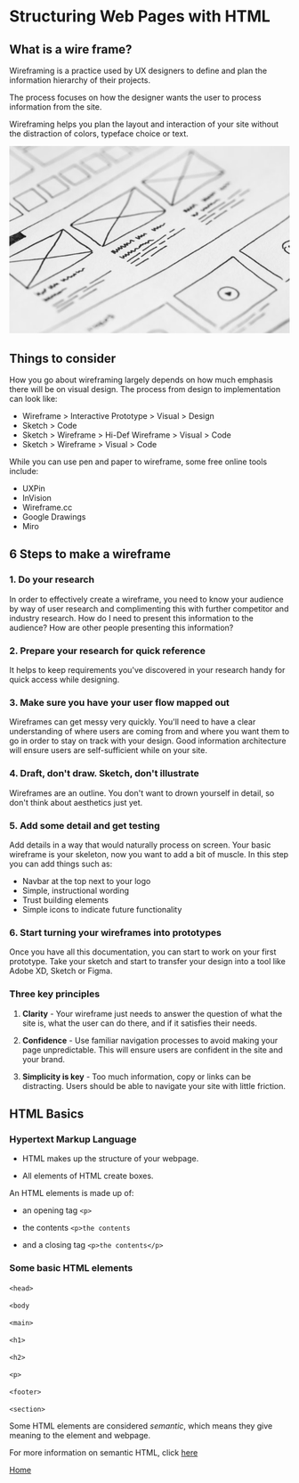 # Structuring Web Pages with HTML

## What is a wire frame?

Wireframing is a practice used by UX designers to define and plan the information hierarchy of their projects.

The process focuses on how the designer wants the user to process information from the site.

Wireframing helps you plan the layout and interaction of your site without the distraction of colors, typeface choice or text.

![Wireframe](img/pexels-picjumbocom-196645.jpg)

## Things to consider

How you go about wireframing largely depends on how much emphasis there will be on visual design. The process from design to implementation can look like:

- Wireframe > Interactive Prototype > Visual > Design
- Sketch > Code
- Sketch > Wireframe > Hi-Def Wireframe > Visual > Code
- Sketch > Wireframe > Visual > Code

While you can use pen and paper to wireframe, some free online tools include:

- UXPin
- InVision
- Wireframe.cc
- Google Drawings
- Miro

## 6 Steps to make a wireframe

### 1. Do your research

In order to effectively create a wireframe, you need to know your audience by way of user research and complimenting this with further competitor and industry research. How do I need to present this information to the audience? How are other people presenting this information?

### 2. Prepare your research for quick reference

It helps to keep requirements you've discovered in your research handy for quick access while designing.

### 3. Make sure you have your user flow mapped out

Wireframes can get messy very quickly. You'll need to have a clear understanding of where users are coming from and where you want them to go in order to stay on track with your design. Good information architecture will ensure users are self-sufficient while on your site.

### 4. Draft, don't draw. Sketch, don't illustrate

Wireframes are an outline. You don't want to drown yourself in detail, so don't think about aesthetics just yet.

### 5. Add some detail and get testing

Add details in a way that would naturally process on screen. Your basic wireframe is your skeleton, now you want to add a bit of muscle. In this step you can add things such as:

- Navbar at the top next to your logo
- Simple, instructional wording
- Trust building elements
- Simple icons to indicate future functionality

### 6. Start turning your wireframes into prototypes

Once you have all this documentation, you can start to work on your first prototype. Take your sketch and start to transfer your design into a tool like Adobe XD, Sketch or Figma.

### Three key principles

1. **Clarity** - Your wireframe just needs to answer the question of what the site is, what the user can do there, and if it satisfies their needs.

2. **Confidence** - Use familiar navigation processes to avoid making your page unpredictable. This will ensure users are confident in the site and your brand.

3. **Simplicity is key** - Too much information, copy or links can be distracting. Users should be able to navigate your site with little friction.

## HTML Basics

### Hypertext Markup Language

- HTML makes up the structure of your webpage.

- All elements of HTML create boxes.

An HTML elements is made up of:

- an opening tag `<p>`

- the contents `<p>the contents`

- and a closing tag `<p>the contents</p>`

### Some basic HTML elements

`<head>`

`<body`

`<main>`

`<h1>`

`<h2>`

`<p>`

`<footer>`

`<section>`

Some HTML elements are considered *semantic*, which means they give meaning to the element and webpage.

For more information on semantic HTML, click [here](https://developer.mozilla.org/en-US/docs/Glossary/Semantics)

[Home](README.md)

